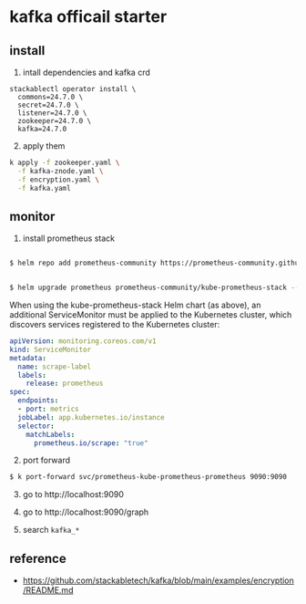 # kafka officail starter

## install

1. intall dependencies and kafka crd

```bahs
stackablectl operator install \
  commons=24.7.0 \
  secret=24.7.0 \
  listener=24.7.0 \
  zookeeper=24.7.0 \
  kafka=24.7.0
```

2. apply them

```bash
k apply -f zookeeper.yaml \
  -f kafka-znode.yaml \
  -f encryption.yaml \
  -f kafka.yaml
```

## monitor

1. install prometheus stack

```bash

$ helm repo add prometheus-community https://prometheus-community.github.io/helm-charts


$ helm upgrade prometheus prometheus-community/kube-prometheus-stack --install --version 31.0.0

```

When using the kube-prometheus-stack Helm chart (as above), an additional ServiceMonitor must be applied to the Kubernetes cluster, which discovers services registered to the Kubernetes cluster:

```yaml
apiVersion: monitoring.coreos.com/v1
kind: ServiceMonitor
metadata:
  name: scrape-label
  labels:
    release: prometheus
spec:
  endpoints:
  - port: metrics
  jobLabel: app.kubernetes.io/instance
  selector:
    matchLabels:
      prometheus.io/scrape: "true"
```

2. port forward

```bash
$ k port-forward svc/prometheus-kube-prometheus-prometheus 9090:9090
```

3. go to http://localhost:9090

4. go to http://localhost:9090/graph

5. search `kafka_*`

## reference

- https://github.com/stackabletech/kafka/blob/main/examples/encryption/README.md